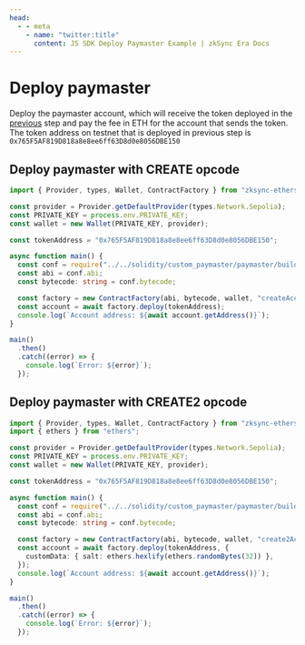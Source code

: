 ```yaml
---
head:
  - - meta
    - name: "twitter:title"
      content: JS SDK Deploy Paymaster Example | zkSync Era Docs
---
```


# Deploy paymaster

Deploy the paymaster account, which will receive the token deployed in the [previous](deploy-token.md) step and pay the fee in ETH for the account that
sends the token. The token address on testnet that is deployed in previous step is `0x765F5AF819D818a8e8ee6ff63D8d0e8056DBE150`

## Deploy paymaster with CREATE opcode

```ts
import { Provider, types, Wallet, ContractFactory } from "zksync-ethers";

const provider = Provider.getDefaultProvider(types.Network.Sepolia);
const PRIVATE_KEY = process.env.PRIVATE_KEY;
const wallet = new Wallet(PRIVATE_KEY, provider);

const tokenAddress = "0x765F5AF819D818a8e8ee6ff63D8d0e8056DBE150";

async function main() {
  const conf = require("../../solidity/custom_paymaster/paymaster/build/Paymaster.json");
  const abi = conf.abi;
  const bytecode: string = conf.bytecode;

  const factory = new ContractFactory(abi, bytecode, wallet, "createAccount");
  const account = await factory.deploy(tokenAddress);
  console.log(`Account address: ${await account.getAddress()}`);
}

main()
  .then()
  .catch((error) => {
    console.log(`Error: ${error}`);
  });
```

## Deploy paymaster with CREATE2 opcode

```ts
import { Provider, types, Wallet, ContractFactory } from "zksync-ethers";
import { ethers } from "ethers";

const provider = Provider.getDefaultProvider(types.Network.Sepolia);
const PRIVATE_KEY = process.env.PRIVATE_KEY;
const wallet = new Wallet(PRIVATE_KEY, provider);

const tokenAddress = "0x765F5AF819D818a8e8ee6ff63D8d0e8056DBE150";

async function main() {
  const conf = require("../../solidity/custom_paymaster/paymaster/build/Paymaster.json");
  const abi = conf.abi;
  const bytecode: string = conf.bytecode;

  const factory = new ContractFactory(abi, bytecode, wallet, "create2Account");
  const account = await factory.deploy(tokenAddress, {
    customData: { salt: ethers.hexlify(ethers.randomBytes(32)) },
  });
  console.log(`Account address: ${await account.getAddress()}`);
}

main()
  .then()
  .catch((error) => {
    console.log(`Error: ${error}`);
  });
```
